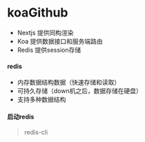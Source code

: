 # koaGithub
- Nextjs 提供同构渲染
- Koa 提供数据接口和服务端路由
- Redis 提供session存储

#### redis
- 内存数据结构数据（快速存储和读取）
- 可持久存储（down机之后，数据存储在硬盘）
- 支持多种数据结构

#### 启动redis
> redis-cli